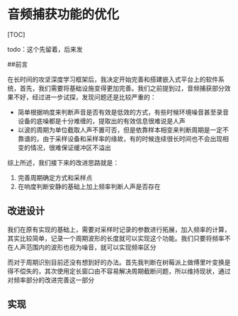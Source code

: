 # 音频捕获功能的优化

[TOC]

todo：这个先留着，后来发

##前言

​	在长时间的攻坚深度学习框架后，我决定开始完善和搭建嵌入式平台上的软件系统，首先，我们需要将基础设施变得更加完善。我们之前提到过，音频捕获部分效果不好，经过进一步试探，发现问题还是比较严重的：

- 简单根据响度来判断声音是否有效是低效的方式，有些时候环境噪音甚至录音设备的底噪都是十分难缠的，提取出的有效信息很难说是人声
- 以波的周期为单位截取人声不置可否，但是依靠样本相变来判断周期是一定不靠谱的，由于采样设备和采样率的缘故，有的时候连续很长时间也不会出现相变的情况，很难保证缓冲区不溢出

综上所述，我们接下来的改进思路就是：

1. 完善周期确定方式和采样点
2. 在响度判断安静的基础上加上频率判断人声是否存在

## 改进设计

我们在原有实现的基础上，需要对采样时记录的参数进行拓展，加入频率的计算，其实比较简单，记录一个周期波形的长度就可以实现这个功能。我们只要将频率不在人声范围内的波形也视为噪音，就可以实现频率区分

而对于周期识别目前还没有想到好的办法。首先我判断在树莓派上做傅里叶变换是得不偿失的，其次使用定长窗口由不容易解决周期截断问题，所以维持现状，通过对频率部分的改进完善这一部分

## 实现

